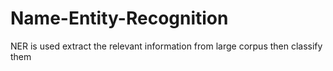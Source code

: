 # Name-Entity-Recognition
NER is used extract the relevant information from large corpus then classify them

